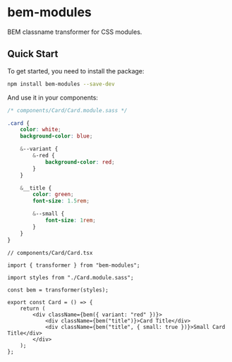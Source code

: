 # bem-modules

BEM classname transformer for CSS modules.

## Quick Start

To get started, you need to install the package:

```bash
npm install bem-modules --save-dev
```

And use it in your components:

```scss
/* components/Card/Card.module.sass */

.card {
    color: white;
    background-color: blue;

    &--variant {
        &-red {
            background-color: red;
        }
    }

    &__title {
        color: green;
        font-size: 1.5rem;

        &--small {
            font-size: 1rem;
        }
    }
}
```

```tsx
// components/Card/Card.tsx

import { transformer } from "bem-modules";

import styles from "./Card.module.sass";

const bem = transformer(styles);

export const Card = () => {
    return (
        <div className={bem({ variant: "red" })}>
            <div className={bem("title")}>Card Title</div>
            <div className={bem("title", { small: true })}>Small Card Title</div>
        </div>
    );
};
```
